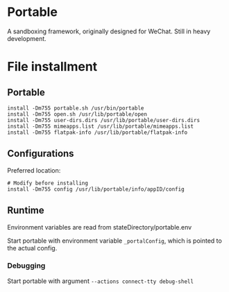 # Portable
A sandboxing framework, originally designed for WeChat. Still in heavy development.

# File installment

## Portable

```
install -Dm755 portable.sh /usr/bin/portable
install -Dm755 open.sh /usr/lib/portable/open
install -Dm755 user-dirs.dirs /usr/lib/portable/user-dirs.dirs
install -Dm755 mimeapps.list /usr/lib/portable/mimeapps.list
install -Dm755 flatpak-info /usr/lib/portable/flatpak-info
```

## Configurations


Preferred location:

```
# Modify before installing
install -Dm755 config /usr/lib/portable/info/appID/config
```

## Runtime

Environment variables are read from stateDirectory/portable.env

Start portable with environment variable `_portalConfig`, which is pointed to the actual config.

### Debugging

Start portable with argument `--actions connect-tty debug-shell`
